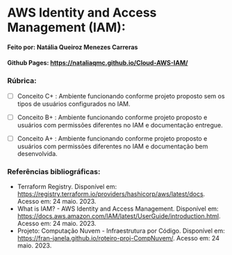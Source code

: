 # AWS Identity and Access Management (IAM):
#### Feito por: Natália Queiroz Menezes Carreras

#### Github Pages: https://nataliaqmc.github.io/Cloud-AWS-IAM/

### Rúbrica:

- [ ] Conceito C+ : Ambiente funcionando conforme projeto proposto sem os tipos de usuários configurados no IAM.

- [ ] Conceito B+ : Ambiente funcionando conforme projeto proposto e usuários com permissões diferentes no IAM e documentação entregue.

- [ ] Conceito A+ :  Ambiente funcionando conforme projeto proposto e usuários com permissões diferentes no IAM e documentação bem desenvolvida.

### Referências bibliográficas:
 - Terraform Registry. Disponível em: https://registry.terraform.io/providers/hashicorp/aws/latest/docs. Acesso em: 24 maio. 2023.
 - What is IAM? - AWS Identity and Access Management. Disponível em: https://docs.aws.amazon.com/IAM/latest/UserGuide/introduction.html. Acesso em: 24 maio. 2023.
 - Projeto: Computação Nuvem - Infraestrutura por Código. Disponível em: <https://fran-janela.github.io/roteiro-proj-CompNuvem/>. Acesso em: 24 maio. 2023.

‌

‌

‌
